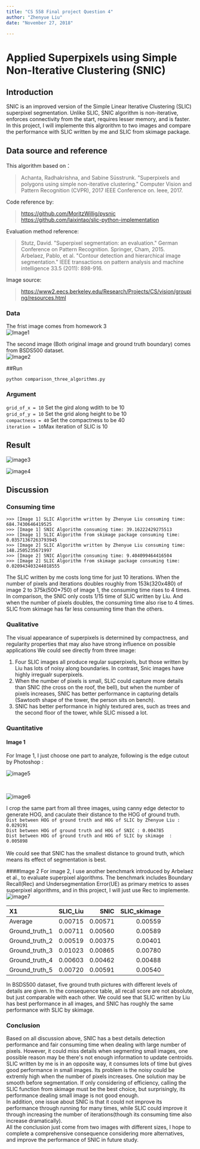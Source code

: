 ```yaml
---
title: "CS 558 Final project Question 4"
author: "Zhenyue Liu"
date: "November 27, 2018"

---
```



# Applied Superpixels using Simple Non-Iterative Clustering (SNIC)
## Introduction
SNIC is an improved version of the Simple Linear Iterative Clustering (SLIC) superpixel segmentation. Unlike SLIC, SNIC algorithm is non-iterative, enforces connectivity from the start, requires lesser memory, and is faster. In this project, I will implemente this algrorithm to two images and compare the performance with SLIC written by me and SLIC from skimage package.

## Data source and reference
This algorithm based on：   
> Achanta, Radhakrishna, and Sabine Süsstrunk. "Superpixels and polygons using simple non-iterative clustering." Computer Vision and Pattern Recognition (CVPR), 2017 IEEE Conference on. Ieee, 2017.

Code reference by:  
>https://github.com/MoritzWillig/pysnic   
>https://github.com/laixintao/slic-python-implementation  

Evaluation method reference:  
> Stutz, David. "Superpixel segmentation: an evaluation." German Conference on Pattern Recognition. Springer, Cham, 2015.    
> Arbelaez, Pablo, et al. "Contour detection and hierarchical image segmentation." IEEE transactions on pattern analysis and machine intelligence 33.5 (2011): 898-916.

Image source:  
>https://www2.eecs.berkeley.edu/Research/Projects/CS/vision/grouping/resources.html

### Data

The frist image comes from homework 3  
![Image1](https://github.com/lzysh9506/Computer-Vision/raw/master/Final4/wt_slic.png)   


The second image (Both original image and ground truth boundary) comes from BSDS500 dataset.   
![Image2](https://github.com/lzysh9506/Computer-Vision/raw/master/Final4/118035.jpg) 

##Run

`python comparison_three_algorithms.py`  

### Argument

`grid_of_x = 10` Set the gird along wdith to be 10   
`grid_of_y = 10` Set the grid along height to be 10   
`compactness = 40` Set the compactness to be 40   
`iteration = 10`Max iteration of SLIC is 10

## Result

![image3](https://github.com/lzysh9506/Computer-Vision/raw/master/Final4/all_seg_0.png)    


![image4](https://github.com/lzysh9506/Computer-Vision/raw/master/Final4/all_seg_1.png)   


## Discussion

### Consuming time

`>>> [Image 1] SLIC Algorithm written by Zhenyue Liu consuming time: 684.7430646419525`  
`>>> [Image 1] SNIC Algorithm consuming time: 39.16222429275513`  
`>>> [Image 1] SLIC Algorithm from skimage package consuming time: 0.03571367263793945`  
`>>> [Image 2] SLIC Algorithm written by Zhenyue Liu consuming time: 148.2505235671997`  
`>>> [Image 2] SNIC Algorithm consuming time: 9.404099464416504`  
`>>> [Image 2] SLIC Algorithm from skimage package consuming time: 0.020943403244018555`

The SLIC written by me costs long time for just 10 iterations. When the number of pixels and iterations doubles roughly from 153k(320x480) of image 2 to 375k(500*750) of image 1, the consuming time rises to 4 times.  
In comparison, the SNIC only costs 1/15 time of SLIC written by Liu. And when the number of pixels doubles, the consuming time also rise to 4 times.
SLIC from skimage has far less consuming time than the others.

### Qualitative
The visual appearance of superpixels is determined by compactness, and regularity properties that may also have strong influence on possible applications
We could see directly from three image:  
1. Four SLIC images all produce regular superpixels, but those written by Liu has lots of noisy along boundaries. In contrast, Snic images have highly irregualr superpixels.  
2. When the number of pixels is small, SLIC could capture more details than SNIC (the cross on the roof, the bell), but when the number of pixels increases, SNIC has better performance in capturing details (Sawtooth shape of the tower, the person sits on bench).   
3. SNIC has better performance in highly textured ares, such as trees and the second floor of the tower, while SLIC missed a lot.

### Quantitative
#### Image 1
For Image 1, I just choose one part to analyze, following is the edge cutout by Photoshop :
<br>

![image5](https://github.com/lzysh9506/Computer-Vision/raw/master/Final4/edge_truth0.png)   
 
<br>
 
![image6](https://github.com/lzysh9506/Computer-Vision/raw/master/Final4/all_HOG.png)

I crop the same part from all three images, using canny edge detector to generate HOG, and caculate their distance to the HOG of ground truth.  
`Dist between HOG of ground truth and HOG of SLIC by Zhenyue Liu : 0.029191`  
`Dist between HOG of ground truth and HOG of SNIC : 0.004785`  
`Dist between HOG of ground truth and HOG of SLIC by skimage  : 0.005898`  
<br>
We could see that SNIC has the smallest distance to ground truth, which means its effect of segmentation is best.

####Image 2
For image 2, I use another benchmark introduced by Arbelaez et al., to evaluate superpixel algorithms. The benchmark includes Boundary Recall(Rec) and Undersegmentation Error(UE) as primary metrics to asses superpixel algorithms, and in this project, I will just use Rec to implemente.
![image7](https://github.com/lzysh9506/Computer-Vision/raw/master/Final4/all_gt.png)  

|X1             | SLIC_Liu| SNIC   | SLIC_skimage|
|:--------------|--------:|-------:|------------:|
|Average        |  0.00715| 0.00571|      0.00559|
|Ground_truth_1 |  0.00711| 0.00560|      0.00589|
|Ground_truth_2 |  0.00519| 0.00375|      0.00401|
|Ground_truth_3 |  0.01023| 0.00865|      0.00780|
|Ground_truth_4 |  0.00603| 0.00462|      0.00488|
|Ground_truth_5 |  0.00720| 0.00591|      0.00540|  

In BSDS500 dataset, five ground truth pictures with different levels of details are given. In the consequence table, all recall score are not absolute, but just comparable with each other. We could see that SLIC written by Liu has best performance in all images, and SNIC has roughly the same performance with SLIC by skimage. 

### Conclusion
Based on all discussion above, SNIC has a best details detection performance and fair consuming time when dealing with large number of pixels. However, it could miss details when segmenting small images, one possible reason may be there's not enough information to update centroids. SLIC written by me is in an opposite way, it consumes lots of time but gives good performance in small images. Its problem is the noisy could be extremly high when the number of pixels increases. One solution may be smooth before segmentation. If only considering of efficiency, calling the SLIC function from skimage must be the best choice, but surprisingly, its performance dealing small image is not good enough.     
In addition, one issue about SNIC is that it could not improve its performance through running for many times, while SLIC could improve it through increasing the number of iterations(though its consuming time also increase dramatically).  
All the conclusion just come from two images with different sizes, I hope to complete a comprehensive consequence considering more alternatives, and improve the performance of SNIC in future study.
